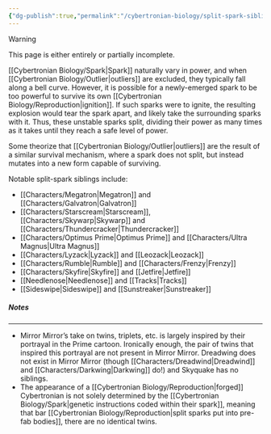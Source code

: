 ```yaml
---
{"dg-publish":true,"permalink":"/cybertronian-biology/split-spark-siblings/","noteIcon":"default"}
---
```

  
>[!warning] 
>This page is either entirely or partially incomplete. 

[[Cybertronian Biology/Spark\|Spark]] naturally vary in power, and when [[Cybertronian Biology/Outlier\|outliers]] are excluded, they typically fall along a bell curve. However, it is possible for a newly-emerged spark to be too powerful to survive its own [[Cybertronian Biology/Reproduction\|ignition]].  If such sparks were to ignite, the resulting explosion would tear the spark apart, and likely take the surrounding sparks with it. Thus, these unstable sparks split, dividing their power as many times as it takes until they reach a safe level of power.

Some theorize that [[Cybertronian Biology/Outlier\|outliers]] are the result of a similar survival mechanism, where a spark does not split, but instead mutates into a new form capable of surviving. 

Notable split-spark siblings include:
- [[Characters/Megatron\|Megatron]] and [[Characters/Galvatron\|Galvatron]]
- [[Characters/Starscream\|Starscream]], [[Characters/Skywarp\|Skywarp]] and [[Characters/Thundercracker\|Thundercracker]]
- [[Characters/Optimus Prime\|Optimus Prime]] and [[Characters/Ultra Magnus\|Ultra Magnus]]
- [[Characters/Lyzack\|Lyzack]] and [[Leozack\|Leozack]]
- [[Characters/Rumble\|Rumble]] and [[Characters/Frenzy\|Frenzy]]
- [[Characters/Skyfire\|Skyfire]] and [[Jetfire\|Jetfire]] 
- [[Needlenose\|Needlenose]] and [[Tracks\|Tracks]] 
- [[Sideswipe\|Sideswipe]] and [[Sunstreaker\|Sunstreaker]]
##### Notes
---
- Mirror Mirror’s take on twins, triplets, etc. is largely inspired by their portrayal in the Prime cartoon. Ironically enough, the pair of twins that inspired this portrayal are not present in Mirror Mirror. Dreadwing does not exist in Mirror Mirror (though [[Characters/Dreadwind\|Dreadwind]] and [[Characters/Darkwing\|Darkwing]] do!) and Skyquake has no siblings. 
- The appearance of a [[Cybertronian Biology/Reproduction\|forged]] Cybertronian is not solely determined by the [[Cybertronian Biology/Spark\|genetic instructions coded within their spark]], meaning that bar [[Cybertronian Biology/Reproduction\|split sparks put into pre-fab bodies]], there are no identical twins. 